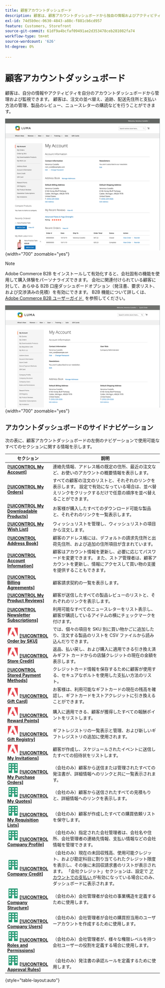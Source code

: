```yaml
---
title: 顧客アカウントダッシュボード
description: 顧客は、顧客アカウントダッシュボードから独自の情報およびアクティビティを管理および監視できます。
exl-id: 74d5b9ec-0630-4843-a88c-f881cb6cd957
feature: Customers, Storefront
source-git-commit: 61df9a4bcfaf09491ae2d353478ceb281082fa74
workflow-type: tm+mt
source-wordcount: '626'
ht-degree: 0%

---
```


# 顧客アカウントダッシュボード

顧客は、自分の情報やアクティビティを自分のアカウントダッシュボードから管理および監視できます。 顧客は、注文の並べ替え、追跡、配送先住所と支払い方法の管理、製品のレビュー、ニュースレターの購読などを行うことができます。

![&#x200B; ストアフロントのアカウントダッシュボード &#x200B;](assets/customer-account-dashboard.png){width="700" zoomable="yes"}

>[!NOTE]
>
> Adobe Commerce B2B をインストールして有効化すると、会社固有の機能を使用して購入体験をパーソナライズできます。 会社に関連付けられている顧客に対して、あらゆる B2B 口座ダッシュボードオプション（発注書、要求リスト、および交渉済みの見積）を有効にできます。 B2B 機能について詳しくは、[Adobe Commerce B2B ユーザーガイド &#x200B;](../b2b/introduction.md) を参照してください。

![&#x200B; ストアフロントの会社アカウントダッシュボード &#x200B;](assets/company-admin-account-dashboard.png){width="700" zoomable="yes"}

## アカウントダッシュボードのサイドナビゲーション

次の表に、顧客アカウントダッシュボードの左側のナビゲーションで使用可能なすべてのセクションに関する情報を示します。

| セクション | 説明 |
|------------------------------------------------------------------------------------------------------------------------------------------------------|----------------------------------------------------------------------------------------------------------------------------------------------------------------------------------------------------------------------------------------------------------------------------------------------------------------------------------------------------------------|
| [**[!UICONTROL My Account]**](../customers/account-dashboard-my-account.md) | 連絡先情報、アドレス帳の既定の住所、最近の注文など、お使いのアカウントの概要情報を表示します。 |
| [**[!UICONTROL My Orders]**](../stores-purchase/orders-storefront.md#view-recently-ordered-products) | すべての顧客の注文のリストと、それぞれのリンクを表示します。 設定で有効になっている場合は、並べ替えリンクをクリックするだけで任意の順序を並べ替えることができます。 |
| [**[!UICONTROL My Downloadable Products]**](../catalog/product-create-downloadable.md#storefront-experience) | お客様が購入したすべてのダウンロード可能な製品と、それぞれのリンクを一覧表示します。 |
| [**[!UICONTROL My Wish List]**](../stores-purchase/wishlist-storefront.md) | ウィッシュリストを管理し、ウィッシュリストの項目から注文します。 |
| [**[!UICONTROL Address Book]**](../customers/account-dashboard-address-book.md) | 顧客のアドレス帳には、デフォルトの請求先住所と出荷先住所、および追加の住所項目が含まれています。 |
| [**[!UICONTROL Account Information]**](../customers/account-dashboard-account-information.md) | 顧客はアカウント情報を更新し、必要に応じてパスワードを変更できます。 また、ストア管理者は、顧客アカウントを更新し、情報にアクセスして買い物の支援を提供することもできます。 |
| [**[!UICONTROL Billing Agreements]**](../stores-purchase/paypal-billing-agreements.md#storefront-experience) | 顧客請求契約の一覧を表示します。 |
| [**[!UICONTROL My Product Reviews]**](../merchandising-promotions/product-reviews.md#product-reviews-on-the-storefront) | 顧客が送信したすべての製品レビューのリストと、それぞれのリンクを表示します。 |
| [**[!UICONTROL Newsletter Subscriptions]**](../merchandising-promotions/newsletters.md) | 利用可能なすべてのニュースレターをリスト表示し、顧客が購読しているアイテムの横にチェックマークを付けます。 |
| ![Adobe Commerce](../assets/adobe-logo.svg) [**[!UICONTROL Order by SKU]**](../stores-purchase/order-by-sku.md#order-by-sku-from-a-customer-account) | では、個々の項目を SKU 別に買い物かごに追加したり、注文する製品のリストを CSV ファイルから読み込んだりできます。 |
| ![Adobe Commerce](../assets/adobe-logo.svg) [**[!UICONTROL Store Credit]**](../customers/account-dashboard-store-credit.md) | 返品、払い戻し、および購入に適用できる引き換え済みギフト カードからの店舗クレジットの現在の金額を表示します。 |
| [**[!UICONTROL Stored Payment Methods]**](../stores-purchase/stored-payment-methods.md) | クレジットカード情報を保存するために顧客が使用する、セキュアなボルトを使用した支払い方法のリスト。 |
| ![Adobe Commerce](../assets/adobe-logo.svg) [**[!UICONTROL Gift Card]**](../catalog/product-gift-card-create.md) | お客様は、利用可能なギフトカードの現在の残高を確認し、ギフトカードをストアクレジットに引き換えることができます。 |
| ![Adobe Commerce](../assets/adobe-logo.svg) [**[!UICONTROL Reward Points]**](../merchandising-promotions/rewards-loyalty.md) | 購入に適用できる、顧客が獲得したすべての報酬ポイントをリストします。 |
| ![Adobe Commerce](../assets/adobe-logo.svg) [**[!UICONTROL Gift Registry]**](../merchandising-promotions/gift-registries.md) | ギフトレジストリの一覧表示と管理、および新しいギフトレジストリの追加に使用されます。 |
| ![Adobe Commerce](../assets/adobe-logo.svg) [**[!UICONTROL My Invitations]**](../merchandising-promotions/invitations.md) | 顧客が作成し、スケジュールされたイベントに送信したすべての招待状をリストします。 |
| ![Adobe Commerce B2B](../assets/b2b.svg) [**[!UICONTROL My Purchase Orders]**](../b2b/account-dashboard-my-purchase-orders.md) | （会社のみ）顧客から送信または管理されたすべての発注書が、詳細情報へのリンクと共に一覧表示されます。 |
| ![Adobe Commerce B2B](../assets/b2b.svg) [**[!UICONTROL My Quotes]**](../b2b/account-dashboard-my-quotes.md) | （会社のみ）顧客から送信されたすべての見積もりと、詳細情報へのリンクを表示します。 |
| ![Adobe Commerce B2B](../assets/b2b.svg) [**[!UICONTROL My Requisition Lists]**](../b2b/account-dashboard-requisition-lists-manage.md) | （会社のみ）顧客が作成したすべての購買依頼リストを保守します。 |
| ![Adobe Commerce B2B](../assets/b2b.svg) [**[!UICONTROL Company Profile]**](../b2b/account-company-manage.md#update-a-company-profile) | （会社のみ）指定された会社管理者は、会社名や住所、会社管理者の連絡先情報、支払い情報などの会社情報を管理できます。 |
| ![Adobe Commerce B2B](../assets/b2b.svg) [**[!UICONTROL Company Credit]**](../b2b/credit-company.md#storefront-credit-information) | （会社のみ）現在の未回収残高、使用可能クレジット、および勘定科目に割り当てられたクレジット限度を表示し、その後に未回収請求書のリストが表示されます。 「会社クレジット」セクションは、設定で [&#x200B; アカウントでの支払い &#x200B;](../b2b/enable-basic-features.md#configure-payment-on-account) が有効になっている場合にのみ、ダッシュボードに表示されます。 |
| ![Adobe Commerce B2B](../assets/b2b.svg) [**[!UICONTROL Company Structure]**](../b2b/account-company-structure.md) | （会社のみ）会社管理者が会社の事業構造を定義するために使用します。 |
| ![Adobe Commerce B2B](../assets/b2b.svg) [**[!UICONTROL Company Users]**](../b2b/account-company-users.md) | （会社のみ）会社管理者が会社の購買担当用のユーザーアカウントを作成するために使用します。 |
| ![Adobe Commerce B2B](../assets/b2b.svg) [**[!UICONTROL Roles and Permissions]**](../b2b/account-company-roles-permissions.md) | （会社のみ）会社管理者が、様々な権限レベルを持つ会社ユーザーの役割を定義する場合に使用します。 |
| ![Adobe Commerce B2B](../assets/b2b.svg) [**[!UICONTROL Approval Rules]**](../b2b/account-dashboard-approval-rules.md) | （会社のみ）発注書の承認ルールを定義するために使用します。 |

{style="table-layout:auto"}
